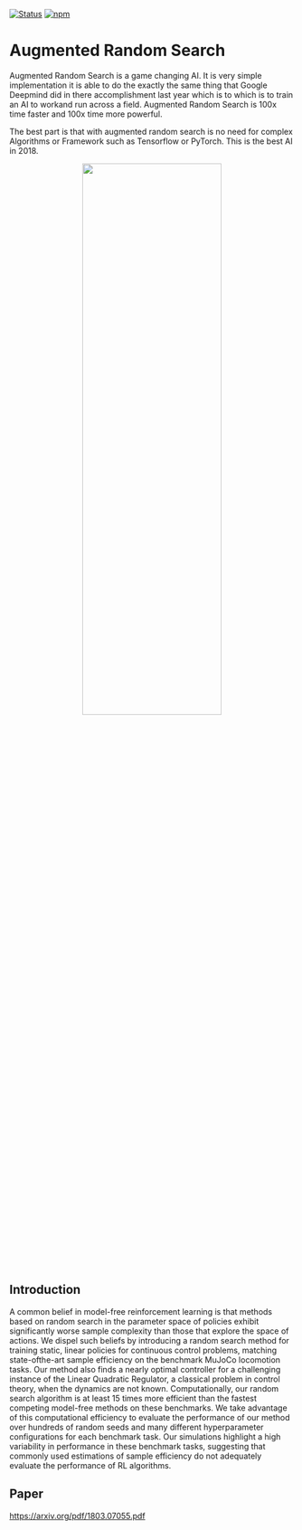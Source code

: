 [![Status](https://img.shields.io/badge/status-maintained-brightgreen.svg?style=for-the-badge)]()
[![npm](https://img.shields.io/npm/l/express.svg?style=for-the-badge)]()
<br>
# Augmented Random Search
Augmented Random Search is a game changing AI. It is very simple implementation it is able to do the exactly the same thing that Google Deepmind did in there accomplishment last year which is to which is to train an AI to workand run across a field. Augmented Random Search is 100x time faster and 100x time more powerful.

The best part is that with augmented random search is no need for complex Algorithms or Framework such as Tensorflow or PyTorch.
This is the best AI in 2018.
<center><img src="https://i.ytimg.com/vi/HkIKgWC7eeY/maxresdefault.jpg" width="70%" height=50%></center>

## Introduction
A common belief in model-free reinforcement learning is that methods based on random
search in the parameter space of policies exhibit significantly worse sample complexity than
those that explore the space of actions. We dispel such beliefs by introducing a random search
method for training static, linear policies for continuous control problems, matching state-ofthe-art sample efficiency on the benchmark MuJoCo locomotion tasks. Our method also finds a
nearly optimal controller for a challenging instance of the Linear Quadratic Regulator, a classical problem in control theory, when the dynamics are not known. Computationally, our random
search algorithm is at least 15 times more efficient than the fastest competing model-free methods on these benchmarks. We take advantage of this computational efficiency to evaluate the
performance of our method over hundreds of random seeds and many different hyperparameter configurations for each benchmark task. Our simulations highlight a high variability in
performance in these benchmark tasks, suggesting that commonly used estimations of sample
efficiency do not adequately evaluate the performance of RL algorithms.

## Paper

https://arxiv.org/pdf/1803.07055.pdf

